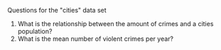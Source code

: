 Questions for the "cities" data set

1. What is the relationship between the amount of crimes and a cities population?
2. What is the mean number of violent crimes per year?
